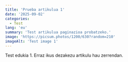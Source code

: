 ```yaml
---
title: 'Prueba artikulua 1'
date: '2025-09-02'
categories:
  - Test
lang: 'eu'
summary: 'Test artikulua paginazioa probatzeko.'
image: 'https://picsum.photos/1200/630?random=210'
imageAlt: 'Test image 1'
---
```


Test edukia 1. Erraz ikus dezakezu artikulu hau zerrendan.
